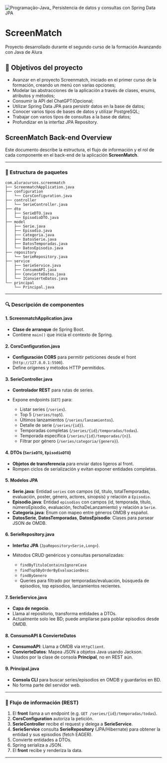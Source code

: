 ![Programação-Java_ Persistencia de datos y consultas con Spring Data JPA](https://github.com/genesysR-dev/2066-java-persitencia-de-datos-y-consultas-con-Spring-JPA/assets/91544872/e0e3a9f8-afc7-4e7b-be83-469351ef2d70)

# ScreenMatch

Proyecto desarrollado durante el segundo curso de la formación Avanzando con Java de Alura

## 🔨 Objetivos del proyecto

* Avanzar en el proyecto Screenmatch, iniciado en el primer curso de la formación, creando un menú con varias opciones;
* Modelar las abstracciones de la aplicación a través de clases, enums, atributos y métodos;
* Consumir la API del ChatGPT(Opcional;
* Utilizar Spring Data JPA para persistir datos en la base de datos;
* Conocer varios tipos de bases de datos y utilizar PostgreSQL;
* Trabajar con varios tipos de consultas a la base de datos;
* Profundizar en la interfaz JPA Repository.

## ScreenMatch Back-end Overview

Este documento describe la estructura, el flujo de información y el rol de cada componente en el back-end de la aplicación **ScreenMatch**.

---

### 📁 Estructura de paquetes

```
com.aluracursos.screenmatch
├── ScreenmatchApplication.java
├── configuration
│   └── CorsConfiguration.java
├── controller
│   └── SerieController.java
├── dto
│   ├── SerieDTO.java
│   └── EpisodioDTO.java
├── model
│   ├── Serie.java
│   ├── Episodio.java
│   ├── Categoria.java
│   ├── DatosSerie.java
│   ├── DatosTemporadas.java
│   └── DatosEpisodio.java
├── repository
│   └── SerieRepository.java
├── service
│   ├── SerieService.java
│   ├── ConsumoAPI.java
│   ├── ConvierteDatos.java
│   └── IConvierteDatos.java
└── principal
    └── Principal.java
```

---

### 🔍 Descripción de componentes

#### 1. ScreenmatchApplication.java

* **Clase de arranque** de Spring Boot.
* Contiene `main()` que inicia el contexto de Spring.

#### 2. CorsConfiguration.java

* **Configuración CORS** para permitir peticiones desde el front (`http://127.0.0.1:5500`).
* Define orígenes y métodos HTTP permitidos.

#### 3. SerieController.java

* **Controlador REST** para rutas de series.
* Expone endpoints (`GET`) para:

  * Listar series (`/series`).
  * Top 5 (`/series/top5`).
  * Últimos lanzamientos (`/series/lanzamientos`).
  * Detalle de serie (`/series/{id}`).
  * Temporadas completas (`/series/{id}/temporadas/todas`).
  * Temporada específica (`/series/{id}/temporadas/{n}`).
  * Filtrar por género (`/series/categoria/{genero}`).

#### 4. DTOs (`SerieDTO`, `EpisodioDTO`)

* **Objetos de transferencia** para enviar datos ligeros al front.
* Rompen ciclos de serialización y evitan exponer entidades completas.

#### 5. Modelos JPA

* **Serie.java**: Entidad `series` con campos (id, título, totalTemporadas, evaluación, poster, género, actores, sinopsis) y relación a `Episodio`.
* **Episodio.java**: Entidad `episodios` con campos (id, temporada, título, númeroEpisodio, evaluación, fechaDeLanzamiento) y relación a `Serie`.
* **Categoria.java**: Enum con mapeo entre géneros OMDB y español.
* **DatosSerie**, **DatosTemporadas**, **DatosEpisodio**: Clases para parsear JSON de OMDB.

#### 6. SerieRepository.java

* **Interfaz JPA** (`JpaRepository<Serie,Long>`).
* Métodos CRUD genéricos y consultas personalizadas:

  * `findByTituloContainsIgnoreCase`
  * `findTop5ByOrderByEvaluacionDesc`
  * `findByGenero`
  * Queries para filtrado por temporadas/evaluación, búsqueda de episodios, top episodios, lanzamientos recientes.

#### 7. SerieService.java

* **Capa de negocio**.
* Llama al repositorio, transforma entidades a DTOs.
* Actualmente solo lee BD; puede ampliarse para poblar episodios desde OMDB.

#### 8. ConsumoAPI & ConvierteDatos

* **ConsumoAPI**: Llama a OMDB via `HttpClient`.
* **ConvierteDatos**: Mapea JSON a objetos Java usando Jackson.
* Usados por la clase de consola **Principal**, no en REST aún.

#### 9. Principal.java

* **Consola CLI** para buscar series/episodios en OMDB y guardarlos en BD.
* No forma parte del servidor web.

---

### 🔄 Flujo de información (REST)

1. El **front** llama a un endpoint (e.g. `GET /series/{id}/temporadas/todas`).
2. **CorsConfiguration** autoriza la petición.
3. **SerieController** recibe el request y delega a **SerieService**.
4. **SerieService** consulta **SerieRepository** (JPA/Hibernate) para obtener la entidad y sus episodios (fetch EAGER).
5. Convierte entidades a DTOs.
6. Spring serializa a JSON.
7. El **front** recibe y renderiza la data.

---
